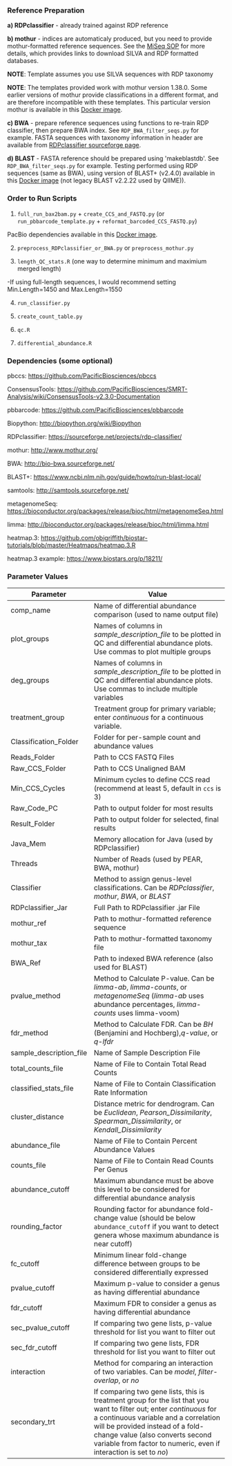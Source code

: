 ### Reference Preparation ###

**a) RDPclassifier** - already trained against RDP reference

**b) mothur** - indices are automaticaly produced, but you need to provide mothur-formatted reference sequences.  See the [MiSeq SOP](http://www.mothur.org/wiki/MiSeq_SOP) for more details, which provides links to download SILVA and RDP formatted databases.

**NOTE**: Template assumes you use SILVA sequences with RDP taxonomy

**NOTE**: The templates provided work with mothur version 1.38.0.  Some earlier versions of mothur provide classifications in a different format, and are therefore incompatible with these templates.  This particular version mothur is available in this [Docker image](https://hub.docker.com/r/cwarden45/metagenomics/).

**c) BWA** - prepare reference sequences using functions to re-train RDP classifier, then prepare BWA index.  See `RDP_BWA_filter_seqs.py` for example.  FASTA sequences with taxonomy information in header are available from [RDPclassifier sourceforge page](https://sourceforge.net/projects/rdp-classifier/files/RDP_Classifier_TrainingData/).

**d) BLAST** - FASTA reference should be prepared using 'makeblastdb'.  See `RDP_BWA_filter_seqs.py` for example.  Testing performed using RDP sequences (same as BWA), using version of BLAST+ (v2.4.0) available in this [Docker image](https://hub.docker.com/r/cwarden45/metagenomics/) (not legacy BLAST v2.2.22 used by QIIME)).

### Order to Run Scripts ###

1) `full_run_bax2bam.py` + `create_CCS_and_FASTQ.py` (or `run_pbbarcode_template.py` + `reformat_barcoded_CCS_FASTQ.py`)

PacBio dependencies available in this [Docker image](https://hub.docker.com/r/cwarden45/general-pacbio/).

2) `preprocess_RDPclassifier_or_BWA.py` or `preprocess_mothur.py`

3) `length_QC_stats.R` (one way to determine minimum and maximium merged length)

-If using full-length sequences, I would recommend setting Min.Length=1450 and Max.Length=1550

4) `run_classifier.py`

5) `create_count_table.py`

6) `qc.R`

7) `differential_abundance.R`


### Dependencies (some optional) ###

pbccs: https://github.com/PacificBiosciences/pbccs

ConsensusTools: https://github.com/PacificBiosciences/SMRT-Analysis/wiki/ConsensusTools-v2.3.0-Documentation

pbbarcode: https://github.com/PacificBiosciences/pbbarcode

Biopython: http://biopython.org/wiki/Biopython

RDPclassifier: https://sourceforge.net/projects/rdp-classifier/

mothur: http://www.mothur.org/

BWA: http://bio-bwa.sourceforge.net/

BLAST+: https://www.ncbi.nlm.nih.gov/guide/howto/run-blast-local/

samtools: http://samtools.sourceforge.net/

metagenomeSeq: https://bioconductor.org/packages/release/bioc/html/metagenomeSeq.html

limma: http://bioconductor.org/packages/release/bioc/html/limma.html

heatmap.3: https://github.com/obigriffith/biostar-tutorials/blob/master/Heatmaps/heatmap.3.R

heatmap.3 example: https://www.biostars.org/p/18211/

### Parameter Values ###
| Parameter | Value|
|---|---|
|comp_name | Name of differential abundance comparison (used to name output file)
|plot_groups | Names of columns in *sample_description_file* to be plotted in QC and differential abundance plots.  Use commas to plot multiple groups|
|deg_groups|Names of columns in *sample_description_file* to be plotted in QC and differential abundance plots.  Use commas to include multiple variables|
|treatment_group|Treatment group for primary variable; enter *continuous* for a continuous variable.|
|Classification_Folder|Folder for per-sample count and abundance values|
|Reads_Folder|Path to CCS FASTQ Files|
|Raw_CCS_Folder|Path to CCS Unaligned BAM|
|Min_CCS_Cycles|Minimum cycles to define CCS read (recommend at least 5, default in `ccs` is 3)|
|Raw_Code_PC|Path to output folder for most results|
|Result_Folder|Path to output folder for selected, final results|
|Java_Mem|Memory allocation for Java (used by RDPclassifier)|
|Threads|Number of Reads (used by PEAR, BWA, mothur)|
|Classifier|Method to assign genus-level classifications.  Can be *RDPclassifier*, *mothur*, *BWA*, or *BLAST*|
|RDPclassifier_Jar|Full Path to RDPclassifier .jar File|
|mothur_ref|Path to mothur-formatted reference sequence|
|mothur_tax|Path to mothur-formatted taxonomy file|
|BWA_Ref|Path to indexed BWA reference (also used for BLAST)|
|pvalue_method|Method to Calculate P-value.  Can be *limma-ab*, *limma-counts*, or *metagenomeSeq* (*limma-ab* uses abundance percentages, *limma-counts* uses limma-voom)|
|fdr_method|Method to Calculate FDR.  Can be *BH* (Benjamini and Hochberg),*q-value*, or *q-lfdr*|
|sample_description_file|Name of Sample Description File|
|total_counts_file|Name of File to Contain Total Read Counts|
|classified_stats_file|Name of File to Contain Classification Rate Information|
|cluster_distance| Distance metric for dendrogram.  Can be *Euclidean*, *Pearson_Dissimilarity*, *Spearman_Dissimilarity*, or *Kendall_Dissimilarity*|
|abundance_file|Name of File to Contain Percent Abundance Values|
|counts_file|Name of File to Contain Read Counts Per Genus|
|abundance_cutoff|Maximum abundance must be above this level to be considered for differential abundance analysis|
|rounding_factor|Rounding factor for abundance fold-change value (should be below `abundance_cutoff` if you want to detect genera whose maximum abundance is near cutoff)|
|fc_cutoff|Minimum linear fold-change difference between groups to be considered differentially expressed|
|pvalue_cutoff|Maximum p-value to consider a genus as having differential abundance|
|fdr_cutoff|Maximum FDR to consider a genus as having differential abundance|
|sec_pvalue_cutoff|If comparing two gene lists, p-value threshold for list you want to filter out|
|sec_fdr_cutoff|If comparing two gene lists, FDR threshold for list you want to filter out|
|interaction| Method for comparing an interaction of two variables.  Can be *model*, *filter-overlap*, or *no*|
|secondary_trt| If comparing two gene lists, this is treatment group for the list that you want to filter out; enter *continuous* for a continuous variable and a correlation will be provided instead of a fold-change value (also converts second variable from factor to numeric, even if interaction is set to *no*)|
